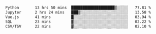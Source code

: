 <!--START_SECTION:waka-->

```txt
Python       13 hrs 50 mins  ███████████████████▒░░░░░   77.81 %
Jupyter      2 hrs 24 mins   ███▒░░░░░░░░░░░░░░░░░░░░░   13.58 %
Vue.js       41 mins         █░░░░░░░░░░░░░░░░░░░░░░░░   03.94 %
SQL          23 mins         ▓░░░░░░░░░░░░░░░░░░░░░░░░   02.22 %
CSV/TSV      22 mins         ▓░░░░░░░░░░░░░░░░░░░░░░░░   02.10 %
```

<!--END_SECTION:waka-->
